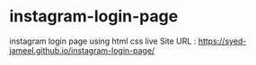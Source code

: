 # instagram-login-page
instagram login page using html css
live Site URL : https://syed-jameel.github.io/instagram-login-page/
